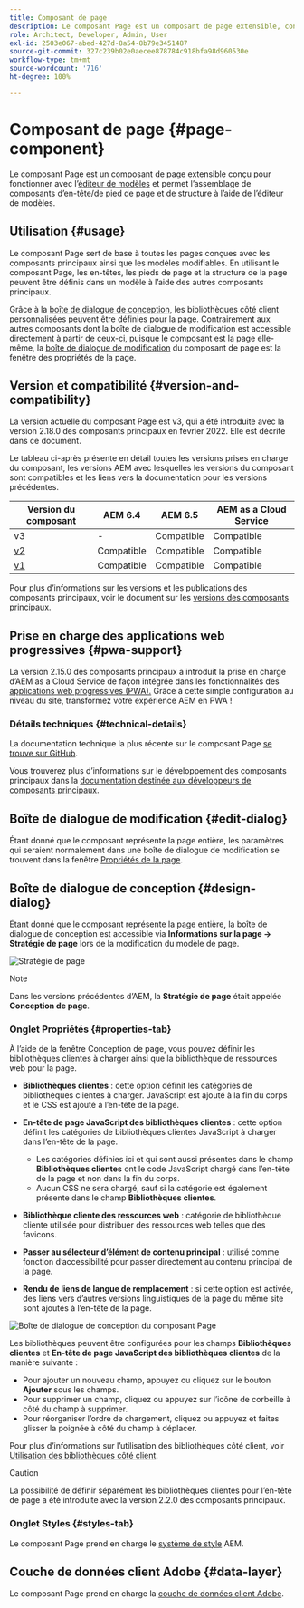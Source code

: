 ```yaml
---
title: Composant de page
description: Le composant Page est un composant de page extensible, conçu pour fonctionner avec l’éditeur de modèles et autoriser l’assemblage de composants d’en-tête/de pied de page et de structure à l’aide de l’éditeur de modèles.
role: Architect, Developer, Admin, User
exl-id: 2503e067-abed-427d-8a54-8b79e3451487
source-git-commit: 327c239b02e0aecee878784c918bfa98d960530e
workflow-type: tm+mt
source-wordcount: '716'
ht-degree: 100%

---
```


# Composant de page {#page-component}

Le composant Page est un composant de page extensible conçu pour fonctionner avec l’[éditeur de modèles](https://experienceleague.adobe.com/docs/experience-manager-cloud-service/sites/authoring/features/templates.html?lang=fr) et permet l’assemblage de composants d’en-tête/de pied de page et de structure à l’aide de l’éditeur de modèles.

## Utilisation {#usage}

Le composant Page sert de base à toutes les pages conçues avec les composants principaux ainsi que les modèles modifiables. En utilisant le composant Page, les en-têtes, les pieds de page et la structure de la page peuvent être définis dans un modèle à l’aide des autres composants principaux.

Grâce à la [boîte de dialogue de conception](#design-dialog), les bibliothèques côté client personnalisées peuvent être définies pour la page. Contrairement aux autres composants dont la boîte de dialogue de modification est accessible directement à partir de ceux-ci, puisque le composant est la page elle-même, la [boîte de dialogue de modification](#edit-dialog) du composant de page est la fenêtre des propriétés de la page.

## Version et compatibilité {#version-and-compatibility}

La version actuelle du composant Page est v3, qui a été introduite avec la version 2.18.0 des composants principaux en février 2022. Elle est décrite dans ce document.

Le tableau ci-après présente en détail toutes les versions prises en charge du composant, les versions AEM avec lesquelles les versions du composant sont compatibles et les liens vers la documentation pour les versions précédentes.

| Version du composant | AEM 6.4 | AEM 6.5 | AEM as a Cloud Service |
|---|---|---|---|
| v3 | - | Compatible | Compatible |
| [v2](v2/page.md) | Compatible | Compatible | Compatible |
| [v1](v1/page-v1.md) | Compatible | Compatible | Compatible |

Pour plus d’informations sur les versions et les publications des composants principaux, voir le document sur les [versions des composants principaux](/help/versions.md).

## Prise en charge des applications web progressives {#pwa-support}

La version 2.15.0 des composants principaux a introduit la prise en charge d’AEM as a Cloud Service de façon intégrée dans les fonctionnalités des [applications web progressives (PWA).](https://experienceleague.adobe.com/docs/experience-manager-cloud-service/sites/authoring/features/enable-pwa.html?lang=fr) Grâce à cette simple configuration au niveau du site, transformez votre expérience AEM en PWA !

### Détails techniques {#technical-details}

La documentation technique la plus récente sur le composant Page [se trouve sur GitHub](https://adobe.com/go/aem_cmp_tech_page_v3_fr).

Vous trouverez plus d’informations sur le développement des composants principaux dans la [documentation destinée aux développeurs de composants principaux](/help/developing/overview.md).

## Boîte de dialogue de modification {#edit-dialog}

Étant donné que le composant représente la page entière, les paramètres qui seraient normalement dans une boîte de dialogue de modification se trouvent dans la fenêtre [Propriétés de la page](https://experienceleague.adobe.com/docs/experience-manager-cloud-service/sites/authoring/fundamentals/page-properties.html?lang=fr).

## Boîte de dialogue de conception {#design-dialog}

Étant donné que le composant représente la page entière, la boîte de dialogue de conception est accessible via **Informations sur la page -> Stratégie de page** lors de la modification du modèle de page.

![Stratégie de page](/help/assets/page-policy.png)

>[!NOTE]
>
>Dans les versions précédentes d’AEM, la **Stratégie de page** était appelée **Conception de page**.

### Onglet Propriétés {#properties-tab}

À l’aide de la fenêtre Conception de page, vous pouvez définir les bibliothèques clientes à charger ainsi que la bibliothèque de ressources web pour la page.

* **Bibliothèques clientes** : cette option définit les catégories de bibliothèques clientes à charger. JavaScript est ajouté à la fin du corps et le CSS est ajouté à l’en-tête de la page.
* **En-tête de page JavaScript des bibliothèques clientes** : cette option définit les catégories de bibliothèques clientes JavaScript à charger dans l’en-tête de la page.
   * Les catégories définies ici et qui sont aussi présentes dans le champ **Bibliothèques clientes** ont le code JavaScript chargé dans l’en-tête de la page et non dans la fin du corps.
   * Aucun CSS ne sera chargé, sauf si la catégorie est également présente dans le champ **Bibliothèques clientes**.

* **Bibliothèque cliente des ressources web** : catégorie de bibliothèque cliente utilisée pour distribuer des ressources web telles que des favicons.

* **Passer au sélecteur d’élément de contenu principal** : utilisé comme fonction d’accessibilité pour passer directement au contenu principal de la page.

* **Rendu de liens de langue de remplacement** : si cette option est activée, des liens vers d’autres versions linguistiques de la page du même site sont ajoutés à l’en-tête de la page.

![Boîte de dialogue de conception du composant Page](/help/assets/page-design.png)

Les bibliothèques peuvent être configurées pour les champs **Bibliothèques clientes** et **En-tête de page JavaScript des bibliothèques clientes** de la manière suivante :

* Pour ajouter un nouveau champ, appuyez ou cliquez sur le bouton **Ajouter** sous les champs.
* Pour supprimer un champ, cliquez ou appuyez sur l’icône de corbeille à côté du champ à supprimer.
* Pour réorganiser l’ordre de chargement, cliquez ou appuyez et faites glisser la poignée à côté du champ à déplacer.

Pour plus d’informations sur l’utilisation des bibliothèques côté client, voir [Utilisation des bibliothèques côté client](https://helpx.adobe.com/fr/experience-manager/6-5/sites/developing/using/clientlibs.html).

>[!CAUTION]
>
>La possibilité de définir séparément les bibliothèques clientes pour l’en-tête de page a été introduite avec la version 2.2.0 des composants principaux.

### Onglet Styles {#styles-tab}

Le composant Page prend en charge le [système de style](/help/get-started/authoring.md#component-styling) AEM.

## Couche de données client Adobe {#data-layer}

Le composant Page prend en charge la [couche de données client Adobe](/help/developing/data-layer/overview.md).
